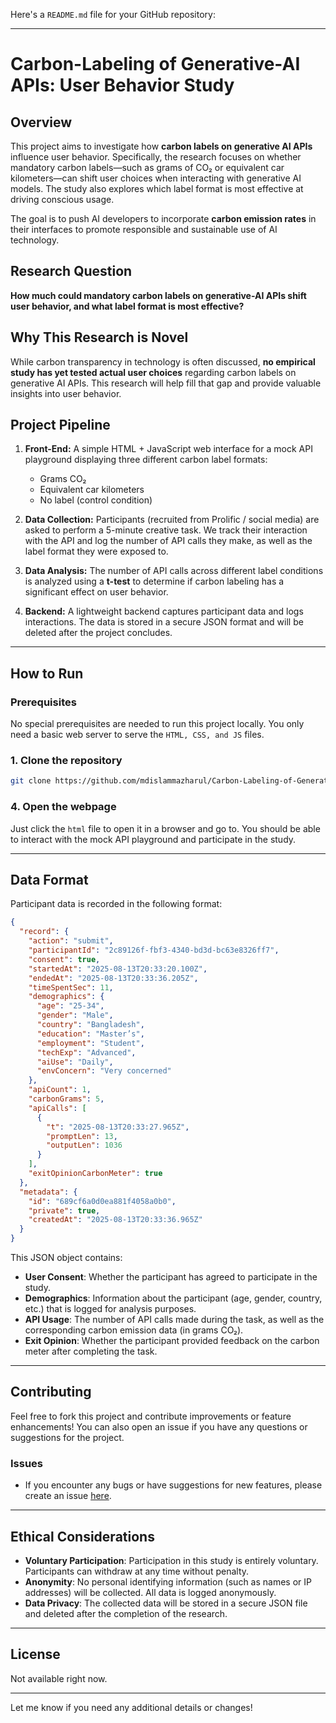 Here's a `README.md` file for your GitHub repository:

---

# Carbon-Labeling of Generative-AI APIs: User Behavior Study

## Overview

This project aims to investigate how **carbon labels on generative AI APIs** influence user behavior. Specifically, the research focuses on whether mandatory carbon labels—such as grams of CO₂ or equivalent car kilometers—can shift user choices when interacting with generative AI models. The study also explores which label format is most effective at driving conscious usage.

The goal is to push AI developers to incorporate **carbon emission rates** in their interfaces to promote responsible and sustainable use of AI technology.

## Research Question

**How much could mandatory carbon labels on generative-AI APIs shift user behavior, and what label format is most effective?**

## Why This Research is Novel

While carbon transparency in technology is often discussed, **no empirical study has yet tested actual user choices** regarding carbon labels on generative AI APIs. This research will help fill that gap and provide valuable insights into user behavior.

## Project Pipeline

1. **Front-End:** A simple HTML + JavaScript web interface for a mock API playground displaying three different carbon label formats:

   - Grams CO₂
   - Equivalent car kilometers
   - No label (control condition)

2. **Data Collection:** Participants (recruited from Prolific / social media) are asked to perform a 5-minute creative task. We track their interaction with the API and log the number of API calls they make, as well as the label format they were exposed to.

3. **Data Analysis:** The number of API calls across different label conditions is analyzed using a **t-test** to determine if carbon labeling has a significant effect on user behavior.

4. **Backend:** A lightweight backend captures participant data and logs interactions. The data is stored in a secure JSON format and will be deleted after the project concludes.

---

## How to Run

### Prerequisites

No special prerequisites are needed to run this project locally. You only need a basic web server to serve the `HTML, CSS, and JS` files.

### 1. Clone the repository

```bash
git clone https://github.com/mdislammazharul/Carbon-Labeling-of-Generative-AI-APIs.git
```

### 4. Open the webpage

Just click the `html` file to open it in a browser and go to. You should be able to interact with the mock API playground and participate in the study.

---

## Data Format

Participant data is recorded in the following format:

```json
{
  "record": {
    "action": "submit",
    "participantId": "2c89126f-fbf3-4340-bd3d-bc63e8326ff7",
    "consent": true,
    "startedAt": "2025-08-13T20:33:20.100Z",
    "endedAt": "2025-08-13T20:33:36.205Z",
    "timeSpentSec": 11,
    "demographics": {
      "age": "25-34",
      "gender": "Male",
      "country": "Bangladesh",
      "education": "Master’s",
      "employment": "Student",
      "techExp": "Advanced",
      "aiUse": "Daily",
      "envConcern": "Very concerned"
    },
    "apiCount": 1,
    "carbonGrams": 5,
    "apiCalls": [
      {
        "t": "2025-08-13T20:33:27.965Z",
        "promptLen": 13,
        "outputLen": 1036
      }
    ],
    "exitOpinionCarbonMeter": true
  },
  "metadata": {
    "id": "689cf6a0d0ea881f4058a0b0",
    "private": true,
    "createdAt": "2025-08-13T20:33:36.965Z"
  }
}
```

This JSON object contains:

- **User Consent**: Whether the participant has agreed to participate in the study.
- **Demographics**: Information about the participant (age, gender, country, etc.) that is logged for analysis purposes.
- **API Usage**: The number of API calls made during the task, as well as the corresponding carbon emission data (in grams CO₂).
- **Exit Opinion**: Whether the participant provided feedback on the carbon meter after completing the task.

---

## Contributing

Feel free to fork this project and contribute improvements or feature enhancements! You can also open an issue if you have any questions or suggestions for the project.

### Issues

- If you encounter any bugs or have suggestions for new features, please create an issue [here](https://github.com/mdislammazharul/Carbon-Labeling-of-Generative-AI-APIs/issues).

---

## Ethical Considerations

- **Voluntary Participation**: Participation in this study is entirely voluntary. Participants can withdraw at any time without penalty.
- **Anonymity**: No personal identifying information (such as names or IP addresses) will be collected. All data is logged anonymously.
- **Data Privacy**: The collected data will be stored in a secure JSON file and deleted after the completion of the research.

---

## License

Not available right now.

---

Let me know if you need any additional details or changes!
